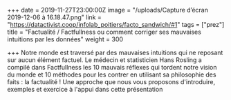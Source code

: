 +++
date = 2019-11-27T23:00:00Z
image = "/uploads/Capture d’écran 2019-12-06 à 16.18.47.png"
link = "https://datactivist.coop/infolab_poitiers/facto_sandwich/#1"
tags = ["prez"]
title = "Factualité / Factfullness ou comment corriger ses mauvaises intuitions par les données"
weight = 300

+++
Notre monde est traversé par des mauvaises intuitions qui ne reposant sur aucun élément factuel. Le médecin et statisticien Hans Rosling a compilé dans Factfullness les 10 mauvais réflexes qui tordent notre vision du monde et 10 méthodes pour les contrer en utilisant sa philosophie des faits : la factualité ! Une approche que nous vous proposons d'introduire, exemples et exercice à l'appui dans cette présentation